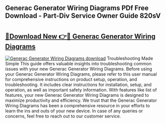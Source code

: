 ## Generac Generator Wiring Diagrams PDf Free Download - Part-Div Service Owner Guide 820sV

# <h2><a href="http://dfkbjmu.blite.top/?on=Generac+Generator+Wiring+Diagrams">🔗Download New 👉🔴 Generac Generator Wiring Diagrams</a></h2>

[![Generac Generator Wiring Diagrams download](https://i.imgur.com/lujVjoI.png)](http://dfkbjmu.blite.top/?on=Generac+Generator+Wiring+Diagrams)
Troubleshooting Made Simple This guide offers valuable insights into troubleshooting common issues with your new Generac Generator Wiring Diagrams. Before using your Generac Generator Wiring Diagrams, please refer to this user manual for comprehensive instructions on product setup, operation, and troubleshooting. It includes clear instructions for installation, setup, and operation, as well as important safety information. With features like list of features, your new Generac Generator Wiring Diagrams is designed to maximize productivity and efficiency. We trust that the Generac Generator Wiring Diagrams has been a comprehensive resource in your efforts to learn the ins and outs of your new device. In case of any queries or concerns, feel free to reach out to our customer service.
